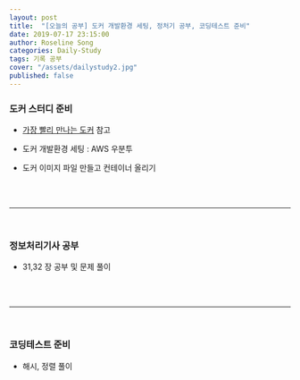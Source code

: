 ```yaml
---
layout: post
title:  "[오늘의 공부] 도커 개발환경 세팅, 정처기 공부, 코딩테스트 준비"
date: 2019-07-17 23:15:00
author: Roseline Song
categories: Daily-Study
tags: 기록 공부
cover: "/assets/dailystudy2.jpg"
published: false
---
```


### 도커 스터디 준비

- [가장 빨리 만나는 도커](http://www.pyrasis.com/private/2014/11/30/publish-docker-for-the-really-impatient-book) 참고

- 도커 개발환경 세팅 : AWS 우분투

- 도커 이미지 파일 만들고 컨테이너 올리기 
​
<br>
<br>

<hr>

<br>

### 정보처리기사 공부

- 31,32 장 공부 및 문제 풀이

​<br>
<br>

<hr>

<br>

### 코딩테스트 준비

- 해시, 정렬 풀이 

<br>
<br>
